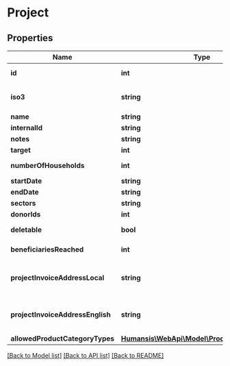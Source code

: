 # Project

## Properties
Name | Type | Description | Notes
------------ | ------------- | ------------- | -------------
**id** | **int** | Primary identifier | [optional] [readonly] 
**iso3** | **string** | Unique ISO code of country | [optional] 
**name** | **string** |  | [optional] 
**internalId** | **string** |  | [optional] 
**notes** | **string** |  | [optional] 
**target** | **int** |  | [optional] 
**numberOfHouseholds** | **int** |  | [optional] [readonly] 
**startDate** | **string** |  | [optional] 
**endDate** | **string** |  | [optional] 
**sectors** | **string** |  | [optional] 
**donorIds** | **int** |  | [optional] 
**deletable** | **bool** |  | [optional] [readonly] 
**beneficiariesReached** | **int** |  | [optional] [readonly] 
**projectInvoiceAddressLocal** | **string** | Project invoice address local | [optional] 
**projectInvoiceAddressEnglish** | **string** | Project invoice address in English | [optional] 
**allowedProductCategoryTypes** | [**Humansis\WebApi\Model\ProductCategoryType**](ProductCategoryType.md) |  | [optional] 

[[Back to Model list]](../README.md#documentation-for-models) [[Back to API list]](../README.md#documentation-for-api-endpoints) [[Back to README]](../README.md)


